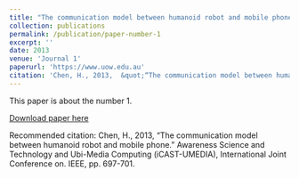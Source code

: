```yaml
---
title: "The communication model between humanoid robot and mobile phone."
collection: publications
permalink: /publication/paper-number-1
excerpt: ''
date: 2013
venue: 'Journal 1'
paperurl: 'https://www.uow.edu.au'
citation: 'Chen, H., 2013,  &quot;“The communication model between humanoidrobot and mobile phone.”&quot; <i>Awareness Science and Technology and Ubi-Media Computing (iCAST-UMEDIA), International Joint Conference on. IEEE</i>. pp. 697-701.'
---
```

This paper is about the number 1. 

[Download paper here](https://huaming-chen.com)

Recommended citation: Chen, H., 2013, “The communication model between humanoid robot and mobile phone.” Awareness Science and Technology and Ubi-Media Computing (iCAST-UMEDIA), International Joint Conference on. IEEE, pp. 697-701.